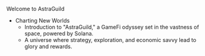 Welcome to AstraGuild
- Charting New Worlds
  - Introduction to "AstraGuild," a GameFi odyssey set in the vastness of space, powered by Solana.
  - A universe where strategy, exploration, and economic savvy lead to glory and rewards.
